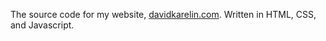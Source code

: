 The source code for my website, [davidkarelin.com](https://davidkarelin.com). Written in HTML, CSS, and Javascript. 